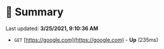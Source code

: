 # 📖 Summary
Last updated: **3/25/2021, 9:10:36 AM**

- `GET` [https://google.com](https://google.com) - **Up** (235ms)
